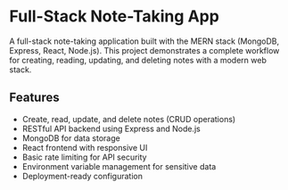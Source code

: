 # Full-Stack Note-Taking App

A full-stack note-taking application built with the MERN stack (MongoDB, Express, React, Node.js). This project demonstrates a complete workflow for creating, reading, updating, and deleting notes with a modern web stack.

## Features

- Create, read, update, and delete notes (CRUD operations)  
- RESTful API backend using Express and Node.js  
- MongoDB for data storage  
- React frontend with responsive UI  
- Basic rate limiting for API security  
- Environment variable management for sensitive data  
- Deployment-ready configuration  

